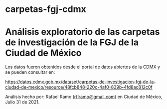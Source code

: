 # carpetas-fgj-cdmx

# Análisis exploratorio de las carpetas de investigación de la FGJ de la Ciudad de México

Los datos fueron obtenidos desde el portal de datos abiertos de la CDMX y se pueden consultar en:
    
https://datos.cdmx.gob.mx/dataset/carpetas-de-investigacion-fgj-de-la-ciudad-de-mexico/resource/48fcb848-220c-4af0-839b-4fd8ac812c0f

Análisis hecho por: Rafael Ramo (rflramo@gmail.com) en Ciudad de México, Julio 31 de 2021.
